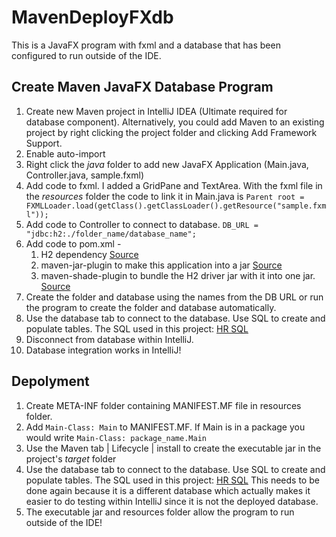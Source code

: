 # MavenDeployFXdb

This is a JavaFX program with fxml and a database that has been configured to run outside of the IDE. 

## Create Maven JavaFX Database Program

 1. Create new Maven project in IntelliJ IDEA (Ultimate required for database component). Alternatively, you could add Maven to an existing project by right clicking the project folder and clicking Add Framework Support. 
 2. Enable auto-import
 3. Right click the *java* folder to add new JavaFX Application (Main.java, Controller.java, sample.fxml)
 4. Add code to fxml. I added a GridPane and TextArea. With the fxml file in the *resources* folder the code to link it in Main.java is `Parent root = FXMLLoader.load(getClass().getClassLoader().getResource("sample.fxml"));`
 5. Add code to Controller to connect to database. `DB_URL = "jdbc:h2:./folder_name/database_name";`
 6. Add code to pom.xml -
	 1. H2 dependency [Source](http://zetcode.com/java/h2database/)
	 2.  maven-jar-plugin to make this application into a jar [Source](https://maven.apache.org/plugins/maven-jar-plugin/)
	 3. maven-shade-plugin to bundle the H2 driver jar with it into one jar. [Source](https://stackoverflow.com/questions/4443192/how-to-embed-h2-database-into-jar-file-delivered-to-the-client)
 7. Create the folder and database using the names from the DB URL or run the program to create the folder and database automatically.  
 8. Use the database tab to connect to the database. Use SQL to create and populate tables. The SQL used in this project: [HR SQL](https://drive.google.com/open?id=1sA3knK6-MF13_yZ_xnemz0Dv0ieusTxO)
 9. Disconnect from database within IntelliJ.
 10. Database integration works in IntelliJ!

## Depolyment

 1. Create META-INF folder containing MANIFEST.MF file in resources folder.
 2. Add `Main-Class: Main` to MANIFEST.MF. If Main is in a package you would write `Main-Class: package_name.Main`
 3. Use the Maven tab | Lifecycle | install to create the executable jar in the project's *target* folder
 4. Use the database tab to connect to the database. Use SQL to create and populate tables. The SQL used in this project: [HR SQL](https://drive.google.com/open?id=1sA3knK6-MF13_yZ_xnemz0Dv0ieusTxO) This needs to be done again because it is a different database which actually makes it easier to do testing within IntelliJ since it is not the deployed database. 
 5. The executable jar and resources folder allow the program to run outside of the IDE!
